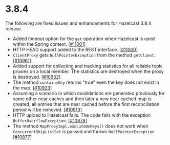 # 3.8.4

The following are fixed issues and enhancements for Hazelcast 3.8.4 release.


- Added timeout option for the `get` operation when Hazelcast is used within the Spring context. [[#11001]](https://github.com/hazelcast/hazelcast/pull/11001/)
- HTTP HEAD support added to the REST interface. [[#11000]](https://github.com/hazelcast/hazelcast/pull/11000/)
- `ClientProxy` gets `NullPointerException` from the method `getClient`. [[#10961]](https://github.com/hazelcast/hazelcast/issues/10961)
- Added support for collecting and tracking statistics for all reliable topic proxies on a local member. The statistics are destroyed when the proxy is destroyed. [[#10932]](https://github.com/hazelcast/hazelcast/pull/10932/)
- The method `containsKey` returns "true" even the key does not exist in the map. [[#10923]](https://github.com/hazelcast/hazelcast/issues/10923)
- Assuming a scenario in which invalidations are generated previously for some other near caches and then later a new near cached map is created, all entries that are near cached before the first reconciliation period will be removed. [[#10913]](https://github.com/hazelcast/hazelcast/issues/10913)
- HTTP upload to Hazelcast fails. The code fails with the exception `BufferOverflowException`. [[#10878]](https://github.com/hazelcast/hazelcast/issues/10878)
- The method `MapProxyImpl.executeOnKeys()` does not work when `ConcurrentSkipListSet` is passed and throws `NullPointerException`. [[#10877]](https://github.com/hazelcast/hazelcast/issues/10877)
